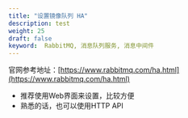 ```yaml
---
title: "设置镜像队列 HA"
description: test
weight: 25
draft: false
keyword:  RabbitMQ, 消息队列服务, 消息中间件
---
```


官网参考地址：[https://www.rabbitmq.com/ha.html](https://www.rabbitmq.com/ha.html)

- 推荐使用Web界面来设置，比较方便
- 熟悉的话，也可以使用HTTP API